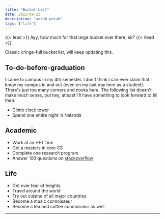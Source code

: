 ```yaml
---
title: "Bucket List"
date: 2022-09-23
description: "wotah wotah"
tags: ["life"]
---
```


{{< lead >}}
Ayy, how much for that large bucket over there, sir?
{{< /lead >}}

Classic cringe-full bucket list, will keep updating this.

## To-do-before-graduation

I came to campus in my 4th semester. I don't think I can ever claim that I know my campus in and out (even on my last day here as a student). There's just too many corners and nooks here. The following list doesn't make much sense, but hey, atleast I'll have something to look forward to till then.

- Climb clock tower
- Spend one entire night in Nalanda

## Academic

- Work at an HFT firm
- Get a masters in core CS
- Complete one research program
- Answer 100 questions on [stackoverflow](https://stackoverflow.com/)

## Life

- Get over fear of heights
- Travel around the world
- Try out cuisine of all major countries
- Become a music connoisseur
- Become a tea and coffee connoisseur as well

---

